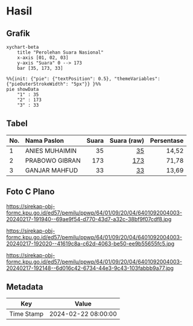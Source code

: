 # Hasil

## Grafik

```mermaid
xychart-beta
    title "Perolehan Suara Nasional"
    x-axis [01, 02, 03]
    y-axis "Suara" 0 --> 173
    bar [35, 173, 33]
```

```mermaid
%%{init: {"pie": {"textPosition": 0.5}, "themeVariables": {"pieOuterStrokeWidth": "5px"}} }%%
pie showData
    "1" : 35
    "2" : 173
    "3" : 33
```

## Tabel

| No. | Nama Paslon    | Suara | Suara (raw) | Persentase |
|:--- |:-------------- | -----:| -----------:| ----------:|
| 1   | ANIES MUHAIMIN | 35    | [35][p-1]   | 14,52      |
| 2   | PRABOWO GIBRAN | 173   | [173][p-2]  | 71,78      |
| 3   | GANJAR MAHFUD  | 33    | [33][p-3]   | 13,69      |


[p-1]: https://github.com/gigit-pemilu/pemilu-2024/blob/main/pilpres/hitung-suara/sub/64-kalimantan-timur/sub/01-paser/sub/09-batu-engau/sub/2004-mengkudu/sub/003-tps/sub/paslon-1.txt
[p-2]: https://github.com/gigit-pemilu/pemilu-2024/blob/main/pilpres/hitung-suara/sub/64-kalimantan-timur/sub/01-paser/sub/09-batu-engau/sub/2004-mengkudu/sub/003-tps/sub/paslon-2.txt
[p-3]: https://github.com/gigit-pemilu/pemilu-2024/blob/main/pilpres/hitung-suara/sub/64-kalimantan-timur/sub/01-paser/sub/09-batu-engau/sub/2004-mengkudu/sub/003-tps/sub/paslon-3.txt

## Foto C Plano

https://sirekap-obj-formc.kpu.go.id/ed57/pemilu/ppwp/64/01/09/20/04/6401092004003-20240217-191940--69ae9f54-d770-43d7-a32c-38bf9f07cdf8.jpg

https://sirekap-obj-formc.kpu.go.id/ed57/pemilu/ppwp/64/01/09/20/04/6401092004003-20240217-192020--41619c8a-c62d-4063-be50-ee9b55655fc5.jpg

https://sirekap-obj-formc.kpu.go.id/ed57/pemilu/ppwp/64/01/09/20/04/6401092004003-20240217-192148--6d016c42-6734-44e3-9c43-103fabbb9a77.jpg


## Metadata

| Key        | Value               |
| ---------- | ------------------- |
| Time Stamp | 2024-02-22 08:00:00 |



